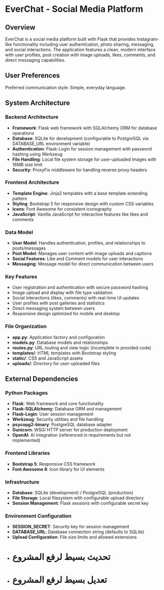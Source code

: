 # EverChat - Social Media Platform

## Overview

EverChat is a social media platform built with Flask that provides Instagram-like functionality including user authentication, photo sharing, messaging, and social interactions. The application features a clean, modern interface with user profiles, post creation with image uploads, likes, comments, and direct messaging capabilities.

## User Preferences

Preferred communication style: Simple, everyday language.

## System Architecture

### Backend Architecture
- **Framework**: Flask web framework with SQLAlchemy ORM for database operations
- **Database**: SQLite for development (configurable to PostgreSQL via DATABASE_URL environment variable)
- **Authentication**: Flask-Login for session management with password hashing using Werkzeug
- **File Handling**: Local file system storage for user-uploaded images with 16MB size limit
- **Security**: ProxyFix middleware for handling reverse proxy headers

### Frontend Architecture
- **Template Engine**: Jinja2 templates with a base template extending pattern
- **Styling**: Bootstrap 5 for responsive design with custom CSS variables
- **Icons**: Font Awesome for consistent iconography
- **JavaScript**: Vanilla JavaScript for interactive features like likes and comments

### Data Model
- **User Model**: Handles authentication, profiles, and relationships to posts/messages
- **Post Model**: Manages user content with image uploads and captions
- **Social Features**: Like and Comment models for user interactions
- **Messaging**: Message model for direct communication between users

### Key Features
- User registration and authentication with secure password hashing
- Image upload and display with file type validation
- Social interactions (likes, comments) with real-time UI updates
- User profiles with post galleries and statistics
- Direct messaging system between users
- Responsive design optimized for mobile and desktop

### File Organization
- **app.py**: Application factory and configuration
- **models.py**: Database models and relationships
- **routes.py**: URL routing and view logic (incomplete in provided code)
- **templates/**: HTML templates with Bootstrap styling
- **static/**: CSS and JavaScript assets
- **uploads/**: Directory for user-uploaded files

## External Dependencies

### Python Packages
- **Flask**: Web framework and core functionality
- **Flask-SQLAlchemy**: Database ORM and management
- **Flask-Login**: User session management
- **Werkzeug**: Security utilities and file handling
- **psycopg2-binary**: PostgreSQL database adapter
- **Gunicorn**: WSGI HTTP server for production deployment
- **OpenAI**: AI integration (referenced in requirements but not implemented)

### Frontend Libraries
- **Bootstrap 5**: Responsive CSS framework
- **Font Awesome 6**: Icon library for UI elements

### Infrastructure
- **Database**: SQLite (development) / PostgreSQL (production)
- **File Storage**: Local filesystem with configurable upload directory
- **Session Management**: Flask sessions with configurable secret key

### Environment Configuration
- **SESSION_SECRET**: Security key for session management
- **DATABASE_URL**: Database connection string (defaults to SQLite)
- **Upload Configuration**: File size limits and allowed extensions
- # تحديث بسيط لرفع المشروع
- # تعديل بسيط لرفع المشروع


